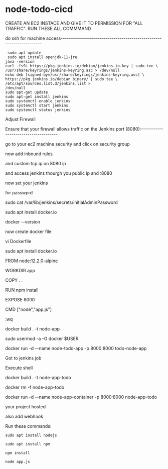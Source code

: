 # node-todo-cicd

CREATE AN EC2 INSTACE AND GIVE IT TO PERMISSION FOR "ALL TRAFFIC".
RUN THESE ALL COMMMAND

do ssh for machine access--------------------------------------------------------------------

     sudo apt update
     sudo apt install openjdk-11-jre
    java -version
    curl -fsSL https://pkg.jenkins.io/debian/jenkins.io.key | sudo tee \   /usr/share/keyrings/jenkins-keyring.asc > /dev/null 
    echo deb [signed-by=/usr/share/keyrings/jenkins-keyring.asc] \   https://pkg.jenkins.io/debian binary/ | sudo tee \   /etc/apt/sources.list.d/jenkins.list > 
    /dev/null
    sudo apt-get update 
    sudo apt-get install jenkins
    sudo systemctl enable jenkins
    sudo systemctl start jenkins
    sudo systemctl status jenkins

Adjust Firewall

Ensure that your firewall allows traffic on the Jenkins port (8080):-------------------------------------

go to your ec2 machine security and click on security group 

now add inbound rules 

and custom tcp ip on 8080 ip

and access jenkins thourgh you public ip and :8080

now set your jenkins

for passwprd 

sudo cat /var/lib/jenkins/secrets/initialAdminPassword

sudo apt install docker.io

docker --version

now create docker file 

vi Dockerfile 

sudo apt install docker.io

FROM node:12.2.0-alpine

WORKDIR app

COPY . .

RUN npm install

EXPOSE 8000

CMD ["node","app.js"]

:wq

docker build . -t node-app

sudo usermod -a -G docker $USER

docker run -d --name node-todo-app -p 8000:8000 todo-node-app

Got to jenkins job

Execute shell 

docker build . -t node-app-todo

docker rm -f node-app-todo

docker run -d --name node-app-container -p 8000:8000 node-app-todo

your project hosted


also add webhook 

Run these commands:

`sudo apt install nodejs`

`sudo apt install npm`

`npm install`

`node app.js`

